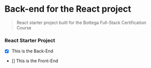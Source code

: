 # Back-end for the React project

>React starter project built for the Bottega Full-Stack Certification Course

### React Starter Project
- [x] This is the Back-End
- [] This is the Front-End
